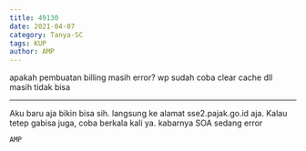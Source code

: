 ```yaml
---
title: 49130
date: 2021-04-07
category: Tanya-SC
tags: KUP
author: AMP
---
```


apakah pembuatan billing masih error? wp sudah coba clear cache dll masih tidak bisa

---

Aku baru aja bikin bisa sih. langsung ke alamat sse2.pajak.go.id aja. Kalau tetep gabisa juga, coba berkala kali ya. kabarnya SOA sedang error

`AMP`
